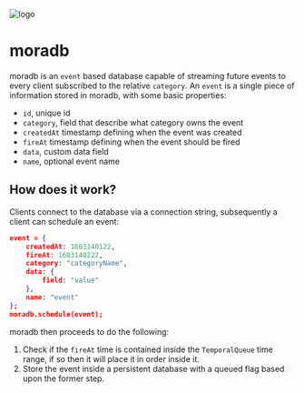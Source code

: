 ![logo](https://github.com/edoardocostantinidev/moradb/raw/master/docs/images/logo.jpg)

# moradb

moradb is an `event` based database capable of streaming future events to every client subscribed to the relative `category`.
An `event` is a single piece of information stored in moradb, with some basic properties:
- `id`, unique id
- `category`, field that describe what category owns the event
- `createdAt` timestamp defining when the event was created
- `fireAt` timestamp defining when the event should be fired
- `data`, custom data field
- `name`, optional event name

## How does it work?

Clients connect to the database via a connection string, subsequently a client can schedule an event:
```json
event = {
    createdAt: 1603140122,
    fireAt: 1603140222,
    category: "categoryName",
    data: {
        field: "value"
    },
    name: "event"
};
moradb.schedule(event);
```
moradb then proceeds to do the following:
    
1) Check if the `fireAt` time is contained inside the `TemporalQueue` time range, if so then it will place it in order inside it.
2) Store the event inside a persistent database with a queued flag based upon the former step.